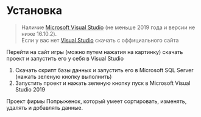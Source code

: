 # Установка
> Наличие <a href="https://visualstudio.microsoft.com/ru/">Microsoft Visual Studio</a> (не меньше 2019 года и версии не ниже 16.10.2).<br>
Если у вас нет <a href="https://visualstudio.microsoft.com/ru/">Visual Studio</a> скачать с оффициального сайта

Перейти на сайт игры (можно путем нажатия на картинку) скачать проект и запустить его у себя в Visual Studio
1) Скачать скрипт базы данных и запустить его в Microsoft SQL Server (нажать зеленую кнопку выполнить)
2) Запустить проект и нажать зеленую кнопку пуск в Microsoft Visual Studio 2019 <br>



Проект фирмы Попрыженок, который умеет сортировать, изменять, удалять и добавлять данные.
